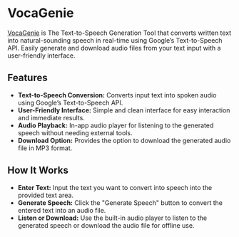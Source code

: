 # VocaGenie

[VocaGenie](https://vocagenie.streamlit.app/) is The Text-to-Speech Generation Tool that converts written text into natural-sounding speech in real-time using Google’s Text-to-Speech API. Easily generate and download audio files from your text input with a user-friendly interface.

## Features
- **Text-to-Speech Conversion:** Converts input text into spoken audio using Google’s Text-to-Speech API.
- **User-Friendly Interface:** Simple and clean interface for easy interaction and immediate results.
- **Audio Playback:** In-app audio player for listening to the generated speech without needing external tools.
- **Download Option:** Provides the option to download the generated audio file in MP3 format.

## How It Works
- **Enter Text:** Input the text you want to convert into speech into the provided text area.
- **Generate Speech:** Click the "Generate Speech" button to convert the entered text into an audio file.
- **Listen or Download:** Use the built-in audio player to listen to the generated speech or download the audio file for offline use.
